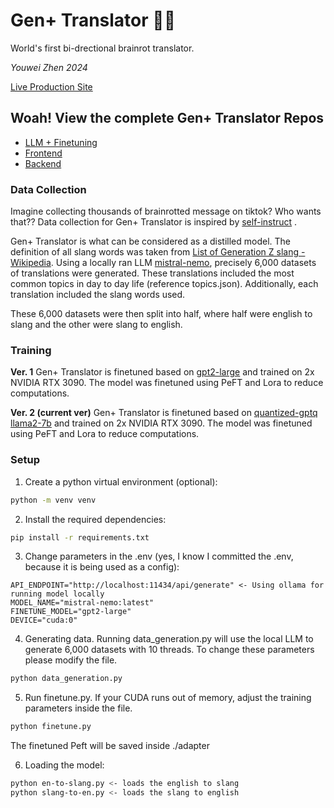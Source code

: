 # Gen+ Translator 🧠🚽
World's first bi-drectional brainrot translator.

<i>Youwei Zhen 2024</i>

[Live Production Site](https://brainrot.youweizhen.com/)

## Woah! View the complete Gen+ Translator Repos
- [LLM + Finetuning](https://github.com/AntoDono/GenPlus-Translator)
- [Frontend](https://github.com/AntoDono/GenPlus-Translator-Frontend)
- [Backend](https://github.com/AntoDono/GenPlus-Translator-Backend)

### Data Collection

Imagine collecting thousands of brainrotted message on tiktok? Who wants that?? Data collection for Gen+ Translator is inspired by [self-instruct](https://arxiv.org/abs/2212.10560) .

Gen+ Translator is what can be considered as a distilled model. The definition of all slang words was taken from [List of Generation Z slang - Wikipedia](https://en.wikipedia.org/wiki/List_of_Generation_Z_slang). Using a locally ran LLM [mistral-nemo](https://huggingface.co/mistralai/Mistral-Nemo-Instruct-2407), precisely 6,000 datasets of translations were generated. These translations included the most common topics in day to day life (reference topics.json). Additionally, each translation included the slang words used.

These 6,000 datasets were then split into half, where half were english to slang and the other were slang to english.

### Training
**Ver. 1** Gen+ Translator is finetuned based on [gpt2-large](https://huggingface.co/openai-community/gpt2-large) and trained on 2x NVIDIA RTX 3090. The model was finetuned using PeFT and Lora to reduce computations.

**Ver. 2 (current ver)** Gen+ Translator is finetuned based on [quantized-gptq llama2-7b](https://huggingface.co/TheBloke/Llama-2-7B-GPTQ) and trained on 2x NVIDIA RTX 3090. The model was finetuned using PeFT and Lora to reduce computations.
### Setup
1. Create a python virtual environment (optional):
```bash
python -m venv venv
```
2. Install the required dependencies: 
```bash
pip install -r requirements.txt
```
3. Change parameters in the .env (yes, I know I committed the .env, because it is being used as a config):
```.env
API_ENDPOINT="http://localhost:11434/api/generate" <- Using ollama for running model locally
MODEL_NAME="mistral-nemo:latest"
FINETUNE_MODEL="gpt2-large"
DEVICE="cuda:0"
```
4. Generating data. Running data_generation.py will use the local LLM to generate 6,000 datasets with 10 threads. To change these parameters please modify the file.
```bash
python data_generation.py
```
5. Run finetune.py. If your CUDA runs out of memory, adjust the training parameters inside the file.
```bash
python finetune.py
```
The finetuned Peft will be saved inside ./adapter

6. Loading the model:
```bash
python en-to-slang.py <- loads the english to slang
python slang-to-en.py <- loads the slang to english
```
